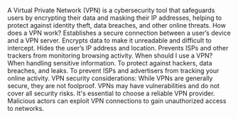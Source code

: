 
A Virtual Private Network (VPN) is a cybersecurity tool that safeguards users by encrypting their data and masking their IP addresses, helping to protect against identity theft, data breaches, and other online threats.
How does a VPN work?
Establishes a secure connection between a user’s device and a VPN server.
Encrypts data to make it unreadable and difficult to intercept.
Hides the user’s IP address and location.
Prevents ISPs and other trackers from monitoring browsing activity.
When should I use a VPN?
When handling sensitive information.
To protect against hackers, data breaches, and leaks.
To prevent ISPs and advertisers from tracking your online activity.
VPN security considerations:
While VPNs are generally secure, they are not foolproof.
VPNs may have vulnerabilities and do not cover all security risks.
It's essential to choose a reliable VPN provider.
Malicious actors can exploit VPN connections to gain unauthorized access to networks.
